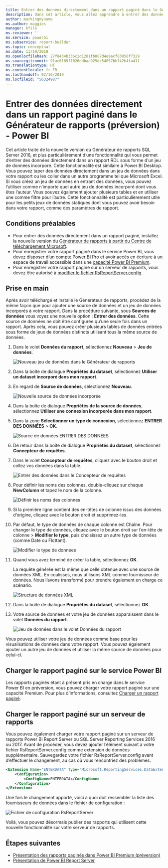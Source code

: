 ```yaml
---
title: Entrer des données directement dans un rapport paginé dans le Générateur de rapports (préversion)
description: Dans cet article, vous allez apprendre à entrer des données directement dans un rapport paginé dans le Générateur de rapports.
author: markingmyname
ms.author: maggies
manager: kfile
ms.reviewer: ''
ms.service: powerbi
ms.subservice: report-builder
ms.topic: conceptual
ms.date: 11/19/2018
ms.openlocfilehash: 27f8434b336c2d1281fb087d4e9acf83958f7329
ms.sourcegitcommit: 91ac6185f7026ddbaa925dc54057bb742b4fa411
ms.translationtype: HT
ms.contentlocale: fr-FR
ms.lasthandoff: 02/16/2019
ms.locfileid: "56324987"
---
```

# <a name="enter-data-directly-in-a-paginated-report-in-report-builder-preview---power-bi"></a>Entrer des données directement dans un rapport paginé dans le Générateur de rapports (préversion) - Power BI

Cet article traite de la nouvelle version du Générateur de rapports SQL Server 2016, et plus particulièrement d’une fonctionnalité qui vous permet d’entrer des données directement dans un rapport RDL sous forme d’un jeu de données incorporé.  Cette fonctionnalité est similaire à Power BI Desktop. Vous pouvez taper des données directement dans un jeu de données dans votre rapport ou les coller dans un autre programme tel que Microsoft Excel. Si vous créez un jeu de données en entrant des données, vous pouvez l’utiliser comme n’importe quel autre jeu de données incorporé dont vous êtes l’auteur. Vous pouvez également ajouter plusieurs tables et en utiliser une comme filtre pour l’autre. Cette fonctionnalité est particulièrement utile pour les petits jeux de données statiques dont vous pouvez avoir besoin dans votre rapport, comme des paramètres de rapport.
 
## <a name="prerequisites"></a>Conditions préalables

- Pour entrer des données directement dans un rapport paginé, installez la nouvelle version du [Générateur de rapports à partir du Centre de téléchargement Microsoft](https://www.microsoft.com/download/details.aspx?id=53613). 
- Pour enregistrer votre rapport paginé dans le service Power BI, vous devez disposer d’un [compte Power BI Pro](service-self-service-signup-for-power-bi.md) et avoir accès en écriture à un espace de travail accessible dans une [capacité Power BI Premium](service-premium.md).
- Pour enregistrer votre rapport paginé sur un serveur de rapports, vous devez être autorisé à [modifier le fichier RsReportServer.config](#upload-the-paginated-report-to-a-report-server).

## <a name="get-started"></a>Prise en main

Après avoir téléchargé et installé le Générateur de rapports, procédez de la même façon que pour ajouter une source de données et un jeu de données incorporés à votre rapport. Dans la procédure suivante, sous **Sources de données** vous voyez une nouvelle option : **Entrer des données**.  Cette source de données ne doit être configurée qu’une seule fois dans un rapport. Après cela, vous pouvez créer plusieurs tables de données entrées sous forme de jeux de données distincts utilisant tous la même source de données.

1. Dans le volet **Données du rapport**, sélectionnez **Nouveau** > **Jeu de données**.

    ![Nouveau jeu de données dans le Générateur de rapports](media/paginated-reports-enter-data/paginated-new-dataset.png)

1. Dans la boîte de dialogue **Propriétés du dataset**, sélectionnez **Utiliser un dataset incorporé dans mon rapport**.

1. En regard de **Source de données**, sélectionnez **Nouveau**.

    ![Nouvelle source de données incorporée](media/paginated-reports-enter-data/paginated-new-data-source.png)

1. Dans la boîte de dialogue **Propriétés de la source de données**, sélectionnez **Utiliser une connexion incorporée dans mon rapport**.
2. Dans la zone **Sélectionner un type de connexion**, sélectionnez **ENTRER DES DONNÉES** > **OK**.

    ![Source de données ENTRER DES DONNÉES](media/paginated-reports-enter-data/paginated-data-source-properties-enter-data.png)

1. De retour dans la boîte de dialogue **Propriétés du dataset**, sélectionnez **Concepteur de requêtes**.
2. Dans le volet **Concepteur de requêtes**, cliquez avec le bouton droit et collez vos données dans la table.

    ![Entrer des données dans le Concepteur de requêtes](media/paginated-reports-enter-data/paginated-enter-data.png)

1. Pour définir les noms des colonnes, double-cliquez sur chaque **NewColumn** et tapez le nom de la colonne.

    ![Définir les noms des colonnes](media/paginated-reports-enter-data/paginated-column-name.png)

1. Si la première ligne contient des en-têtes de colonne issus des données d’origine, cliquez avec le bouton droit et supprimez-les.
    
9. Par défaut, le type de données de chaque colonne est Chaîne. Pour changer le type de données, cliquez avec le bouton droit sur l’en-tête de colonne > **Modifier le type**, puis choisissez un autre type de données (comme Date ou Flottant).

    ![Modifier le type de données](media/paginated-reports-enter-data/paginated-data-type.png)

1. Quand vous avez terminé de créer la table, sélectionnez **OK**.  

    La requête générée est la même que celle obtenue avec une source de données XML. En coulisses, nous utilisons XML comme fournisseur de données.  Nous l’avons transformé pour prendre également en charge ce scénario.

    ![Structure de données XML](media/paginated-reports-enter-data/paginated-xml-data.png)

12. Dans la boîte de dialogue **Propriétés du dataset**, sélectionnez **OK**.

13. Votre source de données et votre jeu de données apparaissent dans le volet **Données du rapport**.

    ![Jeu de données dans le volet Données du rapport](media/paginated-reports-enter-data/paginated-report-data-pane.png)

Vous pouvez utiliser votre jeu de données comme base pour les visualisations de données dans votre rapport. Vous pouvez également ajouter un autre jeu de données et utiliser la même source de données pour celui-ci.

## <a name="upload-the-paginated-report-to-the-power-bi-service"></a>Charger le rapport paginé sur le service Power BI

Les rapports paginés étant à présent pris en charge dans le service Power BI en préversion, vous pouvez charger votre rapport paginé sur une capacité Premium. Pour plus d’informations, consultez [Charger un rapport paginé](paginated-reports-save-to-power-bi-service.md#upload-a-paginated-report).

## <a name="upload-the-paginated-report-to-a-report-server"></a>Charger le rapport paginé sur un serveur de rapports

Vous pouvez également charger votre rapport paginé sur un serveur de rapports Power BI Report Server ou SQL Server Reporting Services 2016 ou 2017. Avant de procéder, vous devez ajouter l’élément suivant à votre fichier RsReportServer.config comme extension de données supplémentaire. Sauvegardez votre fichier RsReportServer.config avant d’effectuer le changement, au cas où vous rencontriez des problèmes.

```xml
<Extension Name="ENTERDATA" Type="Microsoft.ReportingServices.DataExtensions.XmlDPConnection,Microsoft.ReportingServices.DataExtensions">
    <Configuration>
        <ConfigName>ENTERDATA</ConfigName>
    </Configuration>
</Extension>
```

Une fois le changement apporté, voici à quoi doit ressembler la liste des fournisseurs de données dans le fichier de configuration :

![Fichier de configuration RsReportServer](media/paginated-reports-enter-data/paginated-rsreportserver-config-file.png)

Voilà, vous pouvez désormais publier des rapports qui utilisent cette nouvelle fonctionnalité sur votre serveur de rapports.

## <a name="next-steps"></a>Étapes suivantes

- [Présentation des rapports paginés dans Power BI Premium (préversion)](paginated-reports-report-builder-power-bi.md)
- [Présentation de Power BI Report Server](report-server/get-started.md)
